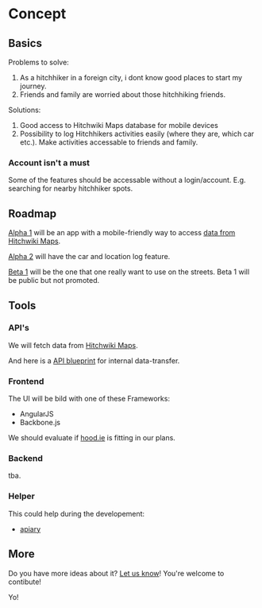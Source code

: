 # Concept

## Basics

Problems to solve:

1. As a hitchhiker in a foreign city, i dont know good places to start my journey.
2. Friends and family are worried about those hitchhiking friends.

Solutions:

1. Good access to Hitchwiki Maps database for mobile devices
2. Possibility to log Hitchhikers activities easily (where they are, which car etc.). Make activities accessable to friends and family.

### Account isn't a must

Some of the features should be accessable without a login/account. E.g. searching for nearby hitchhiker spots.

## Roadmap

[Alpha 1](https://github.com/DerZyklop/hitchhikr/issues?milestone=2) will be an app with a mobile-friendly way to access [data from Hitchwiki Maps](http://hitchwiki.org/maps/api/?place=2245).

[Alpha 2](https://github.com/DerZyklop/hitchhikr/issues?milestone=4) will have the car and location log feature.

[Beta 1](https://github.com/DerZyklop/hitchhikr/issues?milestone=1) will be the one that one really want to use on the streets. Beta 1 will be public but not promoted.

## Tools

### API's

We will fetch data from [Hitchwiki Maps](http://hitchwiki.org/maps/).

And here is a [API blueprint](http://hitchhikr.apiary-mock.com/) for internal data-transfer.

### Frontend

The UI will be bild with one of these Frameworks:

- AngularJS
- Backbone.js

We should evaluate if [hood.ie](www.hood.ie) is fitting in our plans.

### Backend

tba.

### Helper

This could help during the developement:

- [apiary](http://apiary.io/)

## More

Do you have more ideas about it? [Let us know](https://github.com/DerZyklop/hitchhikr/issues?state=open)! You're welcome to contibute!

Yo!
